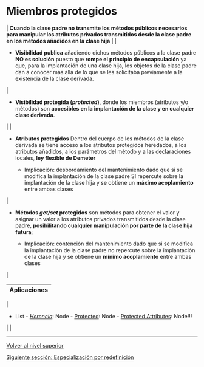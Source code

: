 # Miembros protegidos







| 
**Cuando la clase padre no transmite los métodos públicos necesarios para manipular los atributos privados transmitidos desde la clase padre en los métodos añadidos en la clase hija**
 |
| 
* **Visibilidad publica** añadiendo dichos métodos públicos a la clase padre **NO es solución** puesto que **rompe el principio de encapsulación** ya que, para la implantación de una clase hija, los objetos de la clase padre dan a conocer más allá de lo que se les solicitaba previamente a la existencia de la clase derivada.


 | 
* **Visibilidad protegida (*protected*)**, donde los miembros (atributos y/o métodos) son **accesibles en la implantación de la clase y en cualquier clase derivada**.


 |
| 
* **Atributos protegidos** Dentro del cuerpo de los métodos de la clase derivada se tiene acceso a los atributos protegidos heredados, a los atributos añadidos, a los parámetros del método y a las declaraciones locales, **ley flexible de Demeter**


	+ Implicación: desbordamiento del mantenimiento dado que si se modifica la implantación de la clase padre SI repercute sobre la implantación de la clase hija y se obtiene un **máximo acoplamiento** entre ambas clases



 | 
* **Métodos *get/set* protegidos** son métodos para obtener el valor y asignar un valor a los atributos privados transmitidos desde la clase padre, **posibilitando cualquier manipulación por parte de la clase hija futura**;


	+ Implicación: contención del mantenimiento dado que si se modifica la implantación de la clase padre no repercute sobre la implantación de la clase hija y se obtiene un **mínimo acoplamiento** entre ambas clases



 |








| **Aplicaciones** |
| --- |
| 
* List - [*Herencia*](https://github.com/USantaTecla-tech-java/src/blob/main/src/main/java/es/usantatecla/aX_listas/a1_basic/a4_extends/Node.java): Node - [Protected](https://github.com/USantaTecla-tech-java/src/tree/main/src/main/java/es/usantatecla/aX_listas/a1_basic/a4_extends_protected/Node.java): Node - [Protected Attributes](https://github.com/USantaTecla-tech-java/src/blob/main/src/main/java/es/usantatecla/aX_listas/a1_basic/a4_extends_protected_attributes/Node.java): Node!!!


 |  |


---

[Volver al nivel superior](../README.md)

[Siguiente sección: Especialización por redefinición](../u3specializationByRedefinition/README.md)
